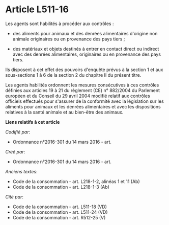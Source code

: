 # Article L511-16

Les agents sont habilités à procéder aux contrôles :

- des aliments pour animaux et des denrées alimentaires d'origine non animale originaires ou en provenance des pays tiers ;

- des matériaux et objets destinés à entrer en contact direct ou indirect avec des denrées alimentaires, originaires ou en
provenance des pays tiers.

Ils disposent à cet effet des pouvoirs d'enquête prévus à la section 1 et aux sous-sections 1 à 6 de la section 2 du chapitre
II du présent titre.

Les agents habilités ordonnent les mesures consécutives à ces contrôles définies aux articles 19 à 21 du règlement (CE) n°
882/2004 du Parlement européen et du Conseil du 29 avril 2004 modifié relatif aux contrôles officiels effectués pour
s'assurer de la conformité avec la législation sur les aliments pour animaux et les denrées alimentaires et avec les
dispositions relatives à la santé animale et au bien-être des animaux.

**Liens relatifs à cet article**

_Codifié par_:

  - Ordonnance n°2016-301 du 14 mars 2016 - art.

_Créé par_:

  - Ordonnance n°2016-301 du 14 mars 2016 - art.

_Anciens textes_:

  - Code de la consommation - art. L218-1-2, alinéas 1 et 11 (Ab)
  - Code de la consommation - art. L218-1-3 (Ab)

_Cité par_:

  - Code de la consommation - art. L511-18 (VD)
  - Code de la consommation - art. L511-24 (VD)
  - Code de la consommation - art. R512-25 (V)
